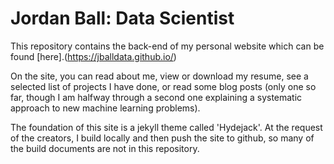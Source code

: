 # Jordan Ball: Data Scientist

This repository contains the back-end of my personal website which can be found [here].(https://jballdata.github.io/)

On the site, you can read about me, view or download my resume, see a selected list of projects I have done, or read some blog posts (only one so far, though I
am halfway through a second one explaining a systematic approach to new machine learning problems).

The foundation of this site is a jekyll theme called 'Hydejack'. At the request of the creators, I build locally and then push the site to github, so many of the
build documents are not in this repository.